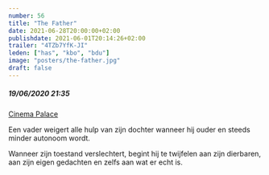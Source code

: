 ```yaml
---
number: 56
title: "The Father"
date: 2021-06-28T20:00:00+02:00
publishdate: 2021-06-01T20:14:26+02:00
trailer: "4TZb7YfK-JI"
leden: ["has", "kbo", "bdu"] 
image: "posters/the-father.jpg"
draft: false
---
```


##### 19/06/2020 21:35

[Cinema Palace](https://cinema-palace.be/fr/film/father)

Een vader weigert alle hulp van zijn dochter wanneer hij ouder en steeds minder
autonoom wordt. 
<!--more-->
Wanneer zijn toestand verslechtert, begint hij te twijfelen aan zijn dierbaren, 
aan zijn eigen gedachten en zelfs aan wat er echt is.